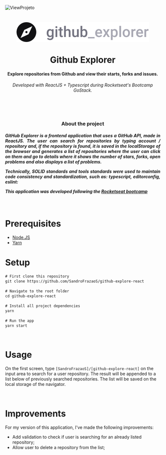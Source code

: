 ![ViewProjeto](Projeto.gif)

<h1 align="center">
  <img  src="src/assets/logo.svg"/>
  <br>
  <br>
  Github Explorer
</h1>

<h4 align="center">
  Explore repositories from Github and view their starts, forks and issues.
</h4>

<h6 align="center">
  Developed with ReactJS + Typescript during Rocketseat's Bootcamp GoStack.
</h6>

<br/>
<br/>

<h3 align="center">
  About the project
</h3>
<h5 align="justify">
GitHub Explorer is a frontend application that uses a GitHub API, made in ReactJS. The user can search for repositories by typing account / repository and, if the repository is found, it is saved in the localStorage of the browser and generates a list of repositories where the user can click on them and go to details where it shows the number of stars, forks, open problems and also displays a list of problems.

Technically, SOLID standards and tools standards were used to maintain code consistency and standardization, such as: typescript, editorconfig, eslint:

This application was developed following the [Rocketseat bootcamp](https://rocketseat.com.br)
</h5>

<br/>



# Prerequisites

* [Node.JS](https://nodejs.org/)
* [Yarn](https://classic.yarnpkg.com/)

# Setup
```
# First clone this repository
git clone https://github.com/SandroFrazaoS/github-explore-react

# Navigate to the root folder
cd github-explore-react

# Install all project dependencies
yarn

# Run the app
yarn start
```

<br/>

# Usage

On the first screen, type `[SandroFrazaoS]/[github-explore-react]` on the input area to search for a user repository. The result will be appended to a list below of previously searched repositories. The list will be saved on the local storage of the navigator.

<br/>

# Improvements
For my version of this application, I've made the following improvements:
- Add validation to check if user is searching for an already listed repository;
- Allow user to delete a repository from the list;

